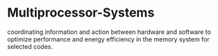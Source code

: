 # Multiprocessor-Systems
coordinating information and action between hardware and software to optimize performance and energy efficiency in the memory system for selected codes.
